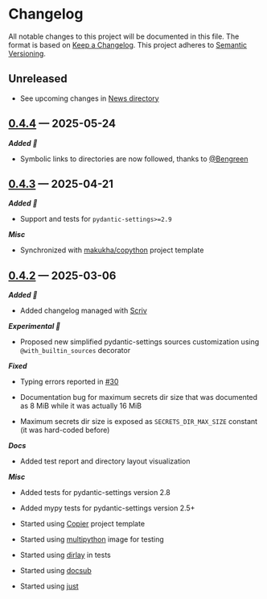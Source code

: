 # Changelog

All notable changes to this project will be documented in this file.
The format is based on [Keep a Changelog](https://keepachangelog.com/en/1.0.0/).
This project adheres to [Semantic Versioning](https://semver.org/spec/v2.0.0.html).

## Unreleased

- See upcoming changes in [News directory](https://github.com/makukha/pydantic-file-secrets/tree/main/NEWS.d)

<!-- scriv-insert-here -->

<a id='changelog-0.4.4'></a>
## [0.4.4](https://github.com/makukha/pydantic-file-secrets/releases/tag/v0.4.4) — 2025-05-24

***Added 🌿***

- Symbolic links to directories are now followed, thanks to [@Bengreen](https://github.com/Bengreen)

<a id='changelog-0.4.3'></a>
## [0.4.3](https://github.com/makukha/pydantic-file-secrets/releases/tag/v0.4.3) — 2025-04-21

***Added 🌿***

- Support and tests for `pydantic-settings>=2.9`

***Misc***

- Synchronized with [makukha/copython](https://github.com/makukha/copython) project template

<a id='changelog-0.4.2'></a>
## [0.4.2](https://github.com/makukha/pydantic-file-secrets/releases/tag/v0.4.2) — 2025-03-06

***Added 🌿***

- Added changelog managed with [Scriv](https://scriv.readthedocs.io)

***Experimental 🧪***

- Proposed new simplified pydantic-settings sources customization using `@with_builtin_sources` decorator

***Fixed***

- Typing errors reported in [#30](https://github.com/makukha/pydantic-file-secrets/issues/30)

- Documentation bug for maximum secrets dir size that was documented as 8 MiB while it was actually 16 MiB

- Maximum secrets dir size is exposed as `SECRETS_DIR_MAX_SIZE` constant (it was hard-coded before)

***Docs***

- Added test report and directory layout visualization

***Misc***

- Added tests for pydantic-settings version 2.8

- Added mypy tests for pydantic-settings version 2.5+

- Started using [Copier](https://copier.readthedocs.io) project template

- Started using [multipython](https://github.com/makukha/multipython) image for testing

- Started using [dirlay](https://github.com/makukha/dirlay) in tests

- Started using [docsub](https://github.com/makukha/docsub)

- Started using [just](https://just.systems)
